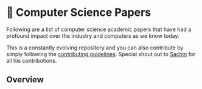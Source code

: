 # 📃 Computer Science Papers

Following are a list of computer science academic papers that have had a profound impact over the 
industry and computers as we know today.

This is a constantly evolving repository and you can also contribute by simply
following the [contributing guidelines](CONTRIBUTING.md). Special shout out to 
[Sachin](https://github.com/sachin-duhan26/)
for all his contributions.

## Overview

